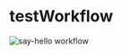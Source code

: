 # testWorkflow

![say-hello workflow](https://github.com/DjingarikDar/testWorkflow/actions/workflows/say-hello.yml/badge.svg)
